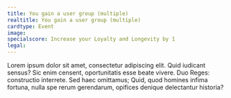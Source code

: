 ```yaml
---
title: You gain a user group (multiple)
realtitle: You gain a user group (multiple)
cardtype: Event
image: 
specialscore: Increase your Loyalty and Longevity by 1
legal: 
---
```

Lorem ipsum dolor sit amet, consectetur adipiscing elit. Quid iudicant sensus? Sic enim censent, oportunitatis esse beate vivere. Duo Reges: constructio interrete. Sed haec omittamus; Quid, quod homines infima fortuna, nulla spe rerum gerendarum, opifices denique delectantur historia?
